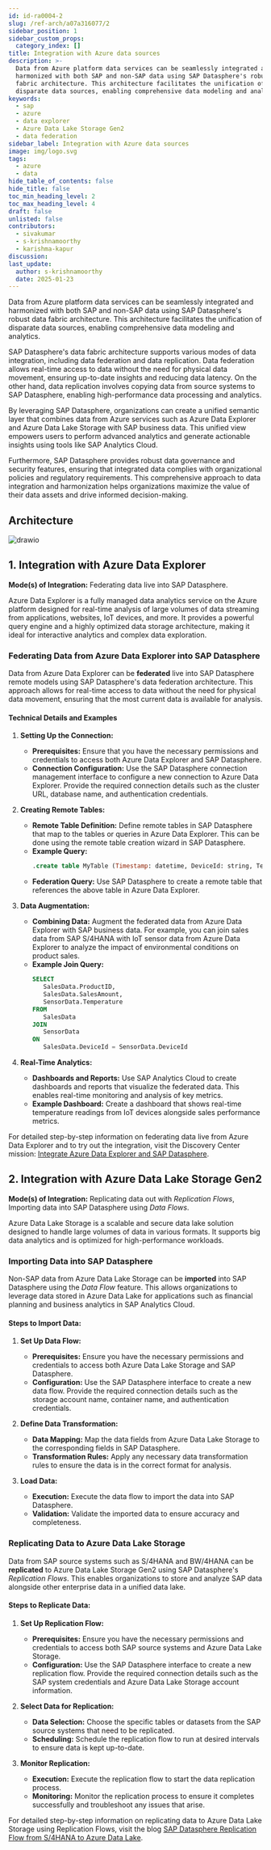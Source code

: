 ```yaml
---
id: id-ra0004-2
slug: /ref-arch/a07a316077/2
sidebar_position: 1
sidebar_custom_props:
  category_index: []
title: Integration with Azure data sources
description: >-
  Data from Azure platform data services can be seamlessly integrated and
  harmonized with both SAP and non-SAP data using SAP Datasphere's robust data
  fabric architecture. This architecture facilitates the unification of
  disparate data sources, enabling comprehensive data modeling and analytics.
keywords:
  - sap
  - azure
  - data explorer
  - Azure Data Lake Storage Gen2
  - data federation
sidebar_label: Integration with Azure data sources
image: img/logo.svg
tags:
  - azure
  - data
hide_table_of_contents: false
hide_title: false
toc_min_heading_level: 2
toc_max_heading_level: 4
draft: false
unlisted: false
contributors:
  - sivakumar
  - s-krishnamoorthy
  - karishma-kapur
discussion: 
last_update:
  author: s-krishnamoorthy
  date: 2025-01-23
---
```


Data from Azure platform data services can be seamlessly integrated and harmonized with both SAP and non-SAP data using SAP Datasphere's robust data fabric architecture. This architecture facilitates the unification of disparate data sources, enabling comprehensive data modeling and analytics.

SAP Datasphere's data fabric architecture supports various modes of data integration, including data federation and data replication. Data federation allows real-time access to data without the need for physical data movement, ensuring up-to-date insights and reducing data latency. On the other hand, data replication involves copying data from source systems to SAP Datasphere, enabling high-performance data processing and analytics.

By leveraging SAP Datasphere, organizations can create a unified semantic layer that combines data from Azure services such as Azure Data Explorer and Azure Data Lake Storage with SAP business data. This unified view empowers users to perform advanced analytics and generate actionable insights using tools like SAP Analytics Cloud.

Furthermore, SAP Datasphere provides robust data governance and security features, ensuring that integrated data complies with organizational policies and regulatory requirements. This comprehensive approach to data integration and harmonization helps organizations maximize the value of their data assets and drive informed decision-making.


## Architecture

![drawio](drawio/azure-data-integration.drawio)


## 1. Integration with Azure Data Explorer

**Mode(s) of Integration:** Federating data live into SAP Datasphere.

Azure Data Explorer is a fully managed data analytics service on the Azure platform designed for real-time analysis of large volumes of data streaming from applications, websites, IoT devices, and more. It provides a powerful query engine and a highly optimized data storage architecture, making it ideal for interactive analytics and complex data exploration.

### Federating Data from Azure Data Explorer into SAP Datasphere

Data from Azure Data Explorer can be **federated** live into SAP Datasphere remote models using SAP Datasphere's data federation architecture. This approach allows for real-time access to data without the need for physical data movement, ensuring that the most current data is available for analysis. 

#### Technical Details and Examples

1. **Setting Up the Connection:**
    - **Prerequisites:** Ensure that you have the necessary permissions and credentials to access both Azure Data Explorer and SAP Datasphere.
    - **Connection Configuration:** Use the SAP Datasphere connection management interface to configure a new connection to Azure Data Explorer. Provide the required connection details such as the cluster URL, database name, and authentication credentials.

2. **Creating Remote Tables:**
    - **Remote Table Definition:** Define remote tables in SAP Datasphere that map to the tables or queries in Azure Data Explorer. This can be done using the remote table creation wizard in SAP Datasphere.
    - **Example Query:** 
      ```sql
      .create table MyTable (Timestamp: datetime, DeviceId: string, Temperature: real)
      ```
    - **Federation Query:** Use SAP Datasphere to create a remote table that references the above table in Azure Data Explorer.

3. **Data Augmentation:**
    - **Combining Data:** Augment the federated data from Azure Data Explorer with SAP business data. For example, you can join sales data from SAP S/4HANA with IoT sensor data from Azure Data Explorer to analyze the impact of environmental conditions on product sales.
    - **Example Join Query:**
      ```sql
      SELECT 
         SalesData.ProductID, 
         SalesData.SalesAmount, 
         SensorData.Temperature 
      FROM 
         SalesData 
      JOIN 
         SensorData 
      ON 
         SalesData.DeviceId = SensorData.DeviceId
      ```

4. **Real-Time Analytics:**
    - **Dashboards and Reports:** Use SAP Analytics Cloud to create dashboards and reports that visualize the federated data. This enables real-time monitoring and analysis of key metrics.
    - **Example Dashboard:** Create a dashboard that shows real-time temperature readings from IoT devices alongside sales performance metrics.

For detailed step-by-step information on federating data live from Azure Data Explorer and to try out the integration, visit the Discovery Center mission: [Integrate Azure Data Explorer and SAP Datasphere](https://discovery-center.cloud.sap/missiondetail/3433/3473/).

## 2. Integration with Azure Data Lake Storage Gen2

**Mode(s) of Integration:** Replicating data out with *Replication Flows*, Importing data into SAP Datasphere using *Data Flows*.

Azure Data Lake Storage is a scalable and secure data lake solution designed to handle large volumes of data in various formats. It supports big data analytics and is optimized for high-performance workloads.

### Importing Data into SAP Datasphere

Non-SAP data from Azure Data Lake Storage can be **imported** into SAP Datasphere using the *Data Flow* feature. This allows organizations to leverage data stored in Azure Data Lake for applications such as financial planning and business analytics in SAP Analytics Cloud.

#### Steps to Import Data:

1. **Set Up Data Flow:**
    - **Prerequisites:** Ensure you have the necessary permissions and credentials to access both Azure Data Lake Storage and SAP Datasphere.
    - **Configuration:** Use the SAP Datasphere interface to create a new data flow. Provide the required connection details such as the storage account name, container name, and authentication credentials.

2. **Define Data Transformation:**
    - **Data Mapping:** Map the data fields from Azure Data Lake Storage to the corresponding fields in SAP Datasphere.
    - **Transformation Rules:** Apply any necessary data transformation rules to ensure the data is in the correct format for analysis.

3. **Load Data:**
    - **Execution:** Execute the data flow to import the data into SAP Datasphere.
    - **Validation:** Validate the imported data to ensure accuracy and completeness.

### Replicating Data to Azure Data Lake Storage

Data from SAP source systems such as S/4HANA and BW/4HANA can be **replicated** to Azure Data Lake Storage Gen2 using SAP Datasphere's *Replication Flows*. This enables organizations to store and analyze SAP data alongside other enterprise data in a unified data lake.

#### Steps to Replicate Data:

1. **Set Up Replication Flow:**
    - **Prerequisites:** Ensure you have the necessary permissions and credentials to access both SAP source systems and Azure Data Lake Storage.
    - **Configuration:** Use the SAP Datasphere interface to create a new replication flow. Provide the required connection details such as the SAP system credentials and Azure Data Lake Storage account information.

2. **Select Data for Replication:**
    - **Data Selection:** Choose the specific tables or datasets from the SAP source systems that need to be replicated.
    - **Scheduling:** Schedule the replication flow to run at desired intervals to ensure data is kept up-to-date.

3. **Monitor Replication:**
    - **Execution:** Execute the replication flow to start the data replication process.
    - **Monitoring:** Monitor the replication process to ensure it completes successfully and troubleshoot any issues that arise.

For detailed step-by-step information on replicating data to Azure Data Lake Storage using Replication Flows, visit the blog [SAP Datasphere Replication Flow from S/4HANA to Azure Data Lake](https://community.sap.com/t5/technology-blogs-by-sap/sap-datasphere-replication-flow-from-s-4hana-to-azure-data-lake/ba-p/13585656).